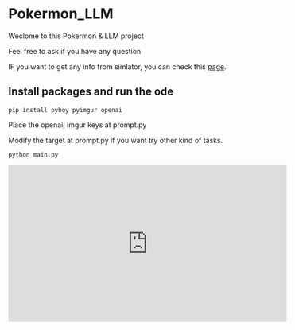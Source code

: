 # Pokermon_LLM

Weclome to this Pokermon & LLM project

Feel free to ask if you have any question

IF you want to get any info from simlator, you can check this [page](https://datacrystal.romhacking.net/wiki/Pok%C3%A9mon_Red_and_Blue/RAM_map?page=your_word).


## Install packages and run the ode

```
pip install pyboy pyimgur openai
```

Place the openai, imgur keys at prompt.py

Modify the target at prompt.py if you want try other kind of tasks.

```
python main.py
```

<iframe width="560" height="315" src="https://youtu.be/E_sq-LOqqDo" frameborder="0" allow="accelerometer; autoplay; clipboard-write; encrypted-media; gyroscope; picture-in-picture" allowfullscreen></iframe>


